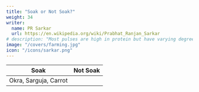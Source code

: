 ```yaml
---
title: "Soak or Not Soak?"
weight: 34
writer:
  name: PR Sarkar
  url: https://en.wikipedia.org/wiki/Prabhat_Ranjan_Sarkar
# description: "Most pulses are high in protein but have varying degrees of fat. They are easier to digest than casein, but less substantial"
image: "/covers/farming.jpg"
icon: "/icons/sarkar.png"
---
```



Soak | Not Soak 
--- | ---
Okra, Sarguja, Carrot | 


